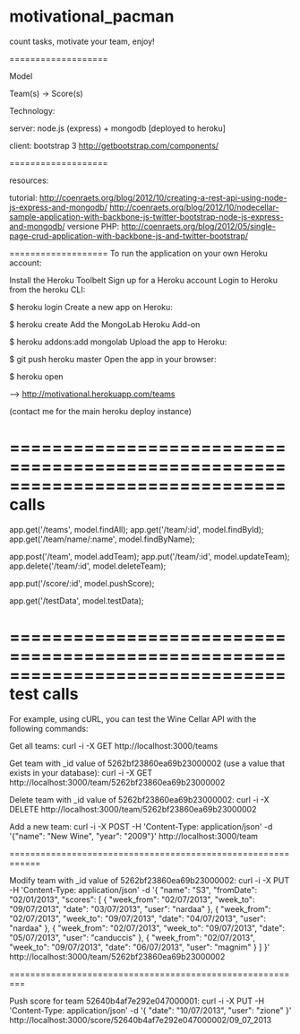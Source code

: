 motivational_pacman
===================

count tasks, motivate your team, enjoy!

===================

Model

Team(s) -> Score(s)

Technology:

server: 
node.js (express) + mongodb [deployed to heroku]

client: bootstrap 3
http://getbootstrap.com/components/

===================

resources:

tutorial:
http://coenraets.org/blog/2012/10/creating-a-rest-api-using-node-js-express-and-mongodb/
http://coenraets.org/blog/2012/10/nodecellar-sample-application-with-backbone-js-twitter-bootstrap-node-js-express-and-mongodb/
versione PHP:
http://coenraets.org/blog/2012/05/single-page-crud-application-with-backbone-js-and-twitter-bootstrap/

===================
To run the application on your own Heroku account:

Install the Heroku Toolbelt
Sign up for a Heroku account
Login to Heroku from the heroku CLI:

$ heroku login
Create a new app on Heroku:

$ heroku create
Add the MongoLab Heroku Add-on

$ heroku addons:add mongolab
Upload the app to Heroku:

$ git push heroku master
Open the app in your browser:

$ heroku open

--> http://motivational.herokuapp.com/teams

(contact me for the main heroku deploy instance)

==============================================================================
calls
==============================================================================

app.get('/teams', model.findAll);
app.get('/team/:id', model.findById);
app.get('/team/name/:name', model.findByName);

app.post('/team', model.addTeam);
app.put('/team/:id', model.updateTeam);
app.delete('/team/:id', model.deleteTeam);

app.put('/score/:id', model.pushScore);

app.get('/testData', model.testData);

==============================================================================
test  calls
==============================================================================
For example, using cURL, you can test the Wine Cellar API with the following commands:

Get all teams:
curl -i -X GET http://localhost:3000/teams

Get team with _id value of 5262bf23860ea69b23000002 (use a value that exists in your database):
curl -i -X GET http://localhost:3000/team/5262bf23860ea69b23000002

Delete team with _id value of 5262bf23860ea69b23000002:
curl -i -X DELETE http://localhost:3000/team/5262bf23860ea69b23000002

Add a new team:
curl -i -X POST -H 'Content-Type: application/json' -d '{"name": "New Wine", "year": "2009"}' http://localhost:3000/team

============================================================

Modify team with _id value of 5262bf23860ea69b23000002:
curl -i -X PUT -H 'Content-Type: application/json' -d '{
    "name": "S3",
    "fromDate": "02/01/2013",
    "scores": [
        {
            "week_from": "02/07/2013",
            "week_to": "09/07/2013",
            "date": "03/07/2013",
            "user": "nardaa"
        },
        {
            "week_from": "02/07/2013",
            "week_to": "09/07/2013",
            "date": "04/07/2013",
            "user": "nardaa"
        },
        {
            "week_from": "02/07/2013",
            "week_to": "09/07/2013",
            "date": "05/07/2013",
            "user": "canduccis"
        },
        {
            "week_from": "02/07/2013",
            "week_to": "09/07/2013",
            "date": "06/07/2013",
            "user": "magnim"
        }
    ]
}' http://localhost:3000/team/5262bf23860ea69b23000002

=========================================================

Push score for team 52640b4af7e292e047000001:
curl -i -X PUT -H 'Content-Type: application/json' -d '{
            "date": "10/07/2013",
            "user": "zione"
}' http://localhost:3000/score/52640b4af7e292e047000002/09_07_2013

